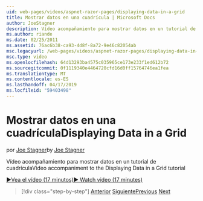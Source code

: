 ```yaml
---
uid: web-pages/videos/aspnet-razor-pages/displaying-data-in-a-grid
title: Mostrar datos en una cuadrícula | Microsoft Docs
author: JoeStagner
description: Vídeo acompañamiento para mostrar datos en un tutorial de cuadrícula
ms.author: riande
ms.date: 02/25/2011
ms.assetid: 76ac6b38-ca93-4d8f-8a72-9e46c82054ab
msc.legacyurl: /web-pages/videos/aspnet-razor-pages/displaying-data-in-a-grid
msc.type: video
ms.openlocfilehash: 64d13293ba4575c035965ce173e233f1ed612b72
ms.sourcegitcommit: 0f1119340e4464720cfd16d0ff15764746ea1fea
ms.translationtype: MT
ms.contentlocale: es-ES
ms.lasthandoff: 04/17/2019
ms.locfileid: "59403498"
---
```

# <a name="displaying-data-in-a-grid"></a><span data-ttu-id="04b36-103">Mostrar datos en una cuadrícula</span><span class="sxs-lookup"><span data-stu-id="04b36-103">Displaying Data in a Grid</span></span>

<span data-ttu-id="04b36-104">por [Joe Stagner](https://github.com/JoeStagner)</span><span class="sxs-lookup"><span data-stu-id="04b36-104">by [Joe Stagner](https://github.com/JoeStagner)</span></span>

<span data-ttu-id="04b36-105">Vídeo acompañamiento para mostrar datos en un tutorial de cuadrícula</span><span class="sxs-lookup"><span data-stu-id="04b36-105">Video accompaniment to the Displaying Data in a Grid tutorial</span></span>

[<span data-ttu-id="04b36-106">&#9654;Vea el vídeo (17 minutos)</span><span class="sxs-lookup"><span data-stu-id="04b36-106">&#9654; Watch video (17 minutes)</span></span>](https://channel9.msdn.com/Blogs/ASP-NET-Site-Videos/displaying-data-in-a-grid)

> [!div class="step-by-step"]
> <span data-ttu-id="04b36-107">[Anterior](working-with-data-part-2.md)
> [Siguiente](displaying-data-in-a-chart-part-1.md)</span><span class="sxs-lookup"><span data-stu-id="04b36-107">[Previous](working-with-data-part-2.md)
[Next](displaying-data-in-a-chart-part-1.md)</span></span>
